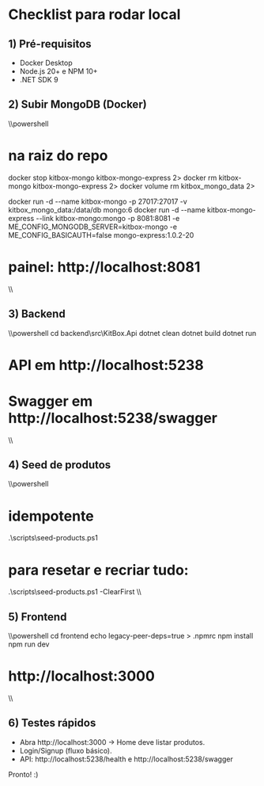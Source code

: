 ﻿# Checklist para rodar local

## 1) Pré-requisitos
- Docker Desktop
- Node.js 20+ e NPM 10+
- .NET SDK 9

## 2) Subir MongoDB (Docker)
\\\powershell
# na raiz do repo
docker stop kitbox-mongo kitbox-mongo-express 2>
docker rm   kitbox-mongo kitbox-mongo-express 2>
docker volume rm kitbox_mongo_data 2>

docker run -d --name kitbox-mongo -p 27017:27017 -v kitbox_mongo_data:/data/db mongo:6
docker run -d --name kitbox-mongo-express --link kitbox-mongo:mongo -p 8081:8081 -e ME_CONFIG_MONGODB_SERVER=kitbox-mongo -e ME_CONFIG_BASICAUTH=false mongo-express:1.0.2-20
# painel: http://localhost:8081
\\\

## 3) Backend
\\\powershell
cd backend\src\KitBox.Api
dotnet clean
dotnet build
dotnet run
# API em http://localhost:5238
# Swagger em http://localhost:5238/swagger
\\\

## 4) Seed de produtos
\\\powershell
# idempotente
.\scripts\seed-products.ps1

# para resetar e recriar tudo:
.\scripts\seed-products.ps1 -ClearFirst
\\\

## 5) Frontend
\\\powershell
cd frontend
echo legacy-peer-deps=true > .npmrc
npm install
npm run dev
# http://localhost:3000
\\\

## 6) Testes rápidos
- Abra http://localhost:3000 → Home deve listar produtos.
- Login/Signup (fluxo básico).
- API: http://localhost:5238/health e http://localhost:5238/swagger

Pronto! :)
